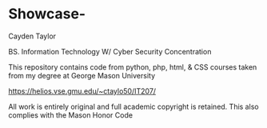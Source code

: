 # Showcase-
Cayden Taylor

BS. Information Technology W/ Cyber Security Concentration

This repository contains code from python, php, html, & CSS courses taken from my degree at George Mason University

https://helios.vse.gmu.edu/~ctaylo50/IT207/

All work is entirely original and full academic copyright is retained. This also complies with the Mason Honor Code
